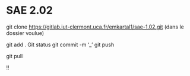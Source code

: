 # SAE 2.02

git clone https://gitlab.iut-clermont.uca.fr/emkartal1/sae-1.02.git 
(dans le dossier voulue)

git add .
Git status 
git commit -m ‘_’
git push

git pull

!!
